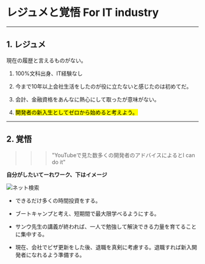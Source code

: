 # レジュメと覚悟 For IT industry

---
## 1. レジュメ
現在の履歴と言えるものがない。

1) 100%文科出身、IT経験なし

2) 今まで10年以上会社生活をしたのが役に立たないと感じたのは初めてだ。

3) 会計、金融資格をあんなに熱心にして取ったが意味がない。

4) <mark>開発者の新入生としてゼロから始めると考えよう。</mark>


---
## 2. 覚悟
>>>"YouTubeで見た数多くの開発者のアドバイスによるとI can do it"

**自分がしたいてーれワーク、下はイメージ**

![ネット検索](https://s3.ap-southeast-1.amazonaws.com/we-xpats.com/uploads/article/1516/ko_65_3.jpg)

* できるだけ多くの時間投資をする。

* ブートキャンプと考え、短期間で最大限学べるようにする。

* サンウ先生の講義が終われば、一人で勉強して解決できる力量を育てることに集中する。

* 現在、会社でビザ更新をした後、退職を真剣に考慮する。退職すれば新入開発者になれるよう準備する。

